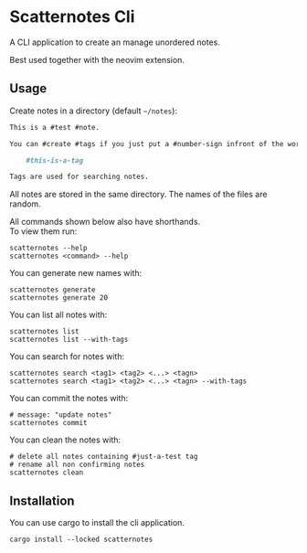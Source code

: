 # Scatternotes Cli

A CLI application to create an manage unordered notes.

Best used together with the neovim extension.

## Usage

Create notes in a directory (default `~/notes`):

```md
This is a #test #note.

You can #create #tags if you just put a #number-sign infront of the word:

    #this-is-a-tag

Tags are used for searching notes.
```

All notes are stored in the same directory.
The names of the files are random.

All commands shown below also have shorthands.\
To view them run:

    scatternotes --help
    scatternotes <command> --help

You can generate new names with:

    scatternotes generate
    scatternotes generate 20

You can list all notes with:

    scatternotes list
    scatternotes list --with-tags

You can search for notes with:

    scatternotes search <tag1> <tag2> <...> <tagn>
    scatternotes search <tag1> <tag2> <...> <tagn> --with-tags

You can commit the notes with:

    # message: "update notes"
    scatternotes commit

You can clean the notes with:

    # delete all notes containing #just-a-test tag
    # rename all non confirming notes
    scatternotes clean

## Installation

You can use cargo to install the cli application.

    cargo install --locked scatternotes

